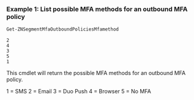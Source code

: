 ### Example 1: List possible MFA methods for an outbound MFA policy
```powershell
Get-ZNSegmentMfaOutboundPoliciesMfamethod
```

```output
2
4
3
5
1
```

This cmdlet will return the possible MFA methods for an outbound MFA policy.

1 = SMS
2 = Email
3 = Duo Push
4 = Browser
5 = No MFA
